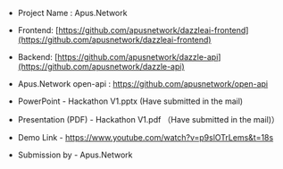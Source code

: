 * Project Name : Apus.Network

* Frontend:
[https://github.com/apusnetwork/dazzleai-frontend](https://github.com/apusnetwork/dazzleai-frontend)

* Backend:
[https://github.com/apusnetwork/dazzle-api](https://github.com/apusnetwork/dazzle-api)



* Apus.Network open-api :
[https://github.com/apusnetwork/open-api
](https://github.com/apusnetwork/open-api)

* PowerPoint - Hackathon V1.pptx (Have submitted in the mail)
* Presentation (PDF) - Hackathon V1.pdf （Have submitted in the mail)）

* Demo Link - https://www.youtube.com/watch?v=p9slOTrLems&t=18s

* Submission by - Apus.Network 
